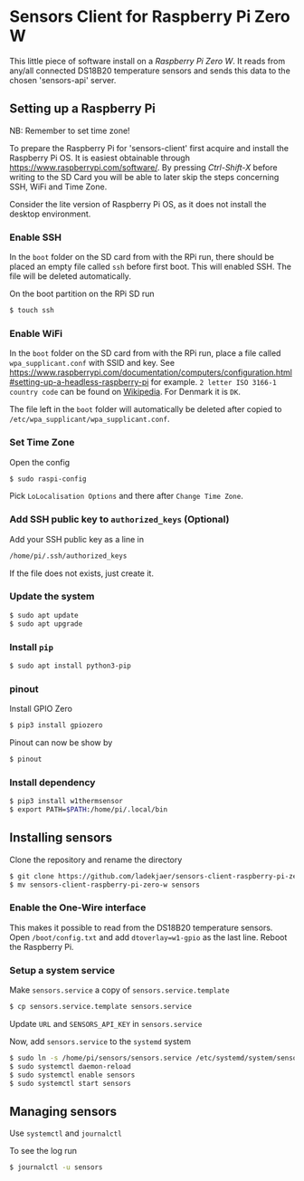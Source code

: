 # Sensors Client for Raspberry Pi Zero W

This little piece of software install on a *Raspberry Pi Zero W*. It reads from any/all connected DS18B20 temperature sensors and sends this data to the chosen 'sensors-api' server.

## Setting up a Raspberry Pi
NB: Remember to set time zone!

To prepare the Raspberry Pi for 'sensors-client' first acquire and install the Raspberry Pi OS. It is easiest obtainable through https://www.raspberrypi.com/software/. By pressing *Ctrl-Shift-X* before writing to the SD Card you will be able to later skip the steps concerning SSH, WiFi and Time Zone.

Consider the lite version of Raspberry Pi OS, as it does not install the desktop environment.


### Enable SSH
In the `boot` folder on the SD card from with the RPi run, there should be placed an empty file called `ssh` before first boot. This will enabled SSH. The file will be deleted automatically.

On the boot partition on the RPi SD run
```sh
$ touch ssh
```

### Enable WiFi
In the `boot` folder on the SD card from with the RPi run, place a file called `wpa_supplicant.conf` with SSID and key. See https://www.raspberrypi.com/documentation/computers/configuration.html#setting-up-a-headless-raspberry-pi for example. `2 letter ISO 3166-1 country code` can be found on [Wikipedia](https://en.wikipedia.org/wiki/List_of_ISO_3166_country_codes). For Denmark it is `DK`.

The file left in the `boot` folder will automatically be deleted after copied to `/etc/wpa_supplicant/wpa_supplicant.conf`.

### Set Time Zone
Open the config
```sh
$ sudo raspi-config
```
Pick `LoLocalisation Options` and there after `Change Time Zone`.

### Add SSH public key to `authorized_keys` (Optional)
Add your SSH public key as a line in
```sh
/home/pi/.ssh/authorized_keys
```
If the file does not exists, just create it.

### Update the system
```sh
$ sudo apt update
$ sudo apt upgrade
```

### Install `pip`
```sh
$ sudo apt install python3-pip
```

### pinout
Install GPIO Zero
```sh
$ pip3 install gpiozero
```
Pinout can now be show by
```sh
$ pinout
```

### Install dependency
```sh
$ pip3 install w1thermsensor
$ export PATH=$PATH:/home/pi/.local/bin
```

## Installing sensors
Clone the repository and rename the directory
```sh
$ git clone https://github.com/ladekjaer/sensors-client-raspberry-pi-zero-w.git
$ mv sensors-client-raspberry-pi-zero-w sensors
```

### Enable the One-Wire interface
This makes it possible to read from the DS18B20 temperature sensors. Open `/boot/config.txt` and add `dtoverlay=w1-gpio` as the last line. Reboot the Raspberry Pi.

### Setup a system service
Make `sensors.service` a copy of `sensors.service.template`
```sh
$ cp sensors.service.template sensors.service
```

Update `URL` and `SENSORS_API_KEY` in `sensors.service`

Now, add `sensors.service` to the `systemd` system
```sh
$ sudo ln -s /home/pi/sensors/sensors.service /etc/systemd/system/sensors.service
$ sudo systemctl daemon-reload
$ sudo systemctl enable sensors
$ sudo systemctl start sensors
```

## Managing sensors
Use `systemctl` and `journalctl`

To see the log run
```sh
$ journalctl -u sensors
```
